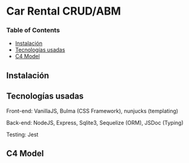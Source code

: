 # Car Rental CRUD/ABM

### Table of Contents
- [Instalación](#instalaci-n)
- [Tecnologías usadas](#tecnolog-as-usadas)
- [C4 Model](#c4-model)

## Instalación

## Tecnologías usadas

Front-end: VanillaJS, Bulma (CSS Framework), nunjucks (templating)

Back-end: NodeJS, Express, Sqlite3, Sequelize (ORM), JSDoc (Typing)

Testing: Jest

## C4 Model
````

